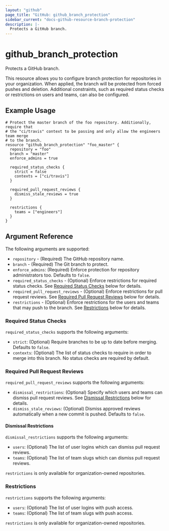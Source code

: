 ```yaml
---
layout: "github"
page_title: "GitHub: github_branch_protection"
sidebar_current: "docs-github-resource-branch-protection"
description: |-
  Protects a GitHub branch.
---
```


# github\_branch\_protection

Protects a GitHub branch.

This resource allows you to configure branch protection for repositories in your organization. When applied, the branch will be protected from forced pushes and deletion. Additional constraints, such as required status checks or restrictions on users and teams, can also be configured.

## Example Usage

```
# Protect the master branch of the foo repository. Additionally, require that
# the "ci/travis" context to be passing and only allow the engineers team merge
# to the branch.
resource "github_branch_protection" "foo_master" {
  repository = "foo"
  branch = "master"
  enforce_admins = true

  required_status_checks {
    strict = false
    contexts = ["ci/travis"]
  }

  required_pull_request_reviews {
    dismiss_stale_reviews = true
  }

  restrictions {
    teams = ["engineers"]
  }
}
```

## Argument Reference

The following arguments are supported:

* `repository` - (Required) The GitHub repository name.
* `branch` - (Required) The Git branch to protect.
* `enforce_admins`: (Required) Enforce protection for repository administrators too. Defaults to `false`.
* `required_status_checks` - (Optional) Enforce restrictions for required status checks. See [Required Status Checks](#required-status-checks) below for details.
* `required_pull_request_reviews` - (Optional) Enforce restrictions for pull request reviews. See [Required Pull Request Reviews](#required-pull-request-reviews) below for details.
* `restrictions` - (Optional) Enforce restrictions for the users and teams that may push to the branch. See [Restrictions](#restrictions) below for details.

### Required Status Checks

`required_status_checks` supports the following arguments:

* `strict`: (Optional) Require branches to be up to date before merging. Defaults to `false`.
* `contexts`: (Optional) The list of status checks to require in order to merge into this branch. No status checks are required by default.

### Required Pull Request Reviews

`required_pull_request_reviews` supports the following arguments:

* `dismissal_restrictions`: (Optional) Specify which users and teams can dismiss pull request reviews. See [Dismissal Restrictions](#dismissal-restrictions) below for details.
* `dismiss_stale_reviews`: (Optional) Dismiss approved reviews automatically when a new commit is pushed. Defaults to `false`.

#### Dismissal Restrictions

`dismissal_restrictions` supports the following arguments:

* `users`: (Optional) The list of user logins which can dismiss pull request reviews.
* `teams`: (Optional) The list of team slugs which can dismiss pull request reviews.

`restrictions` is only available for organization-owned repositories.

### Restrictions

`restrictions` supports the following arguments:

* `users`: (Optional) The list of user logins with push access.
* `teams`: (Optional) The list of team slugs with push access.

`restrictions` is only available for organization-owned repositories.
